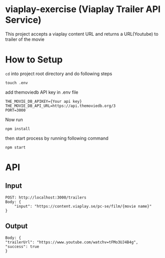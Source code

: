 # viaplay-exercise (Viaplay Trailer API Service)

This project accepts a viaplay content URL and returns a URL(Youtube) to trailer of the movie

# How to Setup

`cd` into project root directory and do following steps

    touch .env
add themoviedb API key in .env file

    THE_MOVIE_DB_APIKEY={Your api key}
    THE_MOVIE_DB_API_URL=https://api.themoviedb.org/3
    PORT=3000
    
Now run

    npm install

then start process by running following command

    npm start

# API
## Input

    POST: http://localhost:3000/trailers
    Body: {
	    "input": "https://content.viaplay.se/pc-se/film/{movie name}"
    }
## Output

    Body: { 
    "trailerUrl": "https://www.youtube.com/watchv=tFMo3UJ4B4g",
    "success": true
    }
